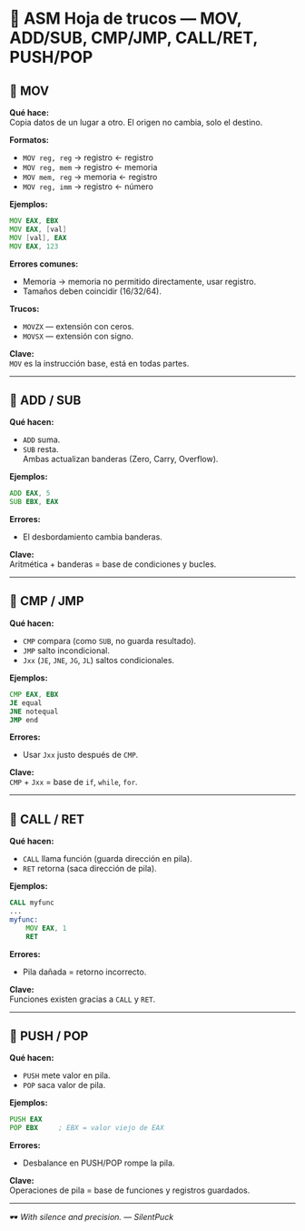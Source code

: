 # 📝 ASM Hoja de trucos — MOV, ADD/SUB, CMP/JMP, CALL/RET, PUSH/POP

## 🔹 MOV
**Qué hace:**  
Copia datos de un lugar a otro. El origen no cambia, solo el destino.

**Formatos:**  
- `MOV reg, reg` → registro ← registro  
- `MOV reg, mem` → registro ← memoria  
- `MOV mem, reg` → memoria ← registro  
- `MOV reg, imm` → registro ← número  

**Ejemplos:**  
```asm
MOV EAX, EBX
MOV EAX, [val]
MOV [val], EAX
MOV EAX, 123
```

**Errores comunes:**  
- Memoria → memoria no permitido directamente, usar registro.  
- Tamaños deben coincidir (16/32/64).

**Trucos:**  
- `MOVZX` — extensión con ceros.  
- `MOVSX` — extensión con signo.  

**Clave:**  
`MOV` es la instrucción base, está en todas partes.

---

## 🔹 ADD / SUB
**Qué hacen:**  
- `ADD` suma.  
- `SUB` resta.  
Ambas actualizan banderas (Zero, Carry, Overflow).

**Ejemplos:**  
```asm
ADD EAX, 5
SUB EBX, EAX
```

**Errores:**  
- El desbordamiento cambia banderas.

**Clave:**  
Aritmética + banderas = base de condiciones y bucles.

---

## 🔹 CMP / JMP
**Qué hacen:**  
- `CMP` compara (como `SUB`, no guarda resultado).  
- `JMP` salto incondicional.  
- `Jxx` (`JE`, `JNE`, `JG`, `JL`) saltos condicionales.  

**Ejemplos:**  
```asm
CMP EAX, EBX
JE equal
JNE notequal
JMP end
```

**Errores:**  
- Usar `Jxx` justo después de `CMP`.

**Clave:**  
`CMP` + `Jxx` = base de `if`, `while`, `for`.

---

## 🔹 CALL / RET
**Qué hacen:**  
- `CALL` llama función (guarda dirección en pila).  
- `RET` retorna (saca dirección de pila).

**Ejemplos:**  
```asm
CALL myfunc
...
myfunc:
    MOV EAX, 1
    RET
```

**Errores:**  
- Pila dañada = retorno incorrecto.

**Clave:**  
Funciones existen gracias a `CALL` y `RET`.

---

## 🔹 PUSH / POP
**Qué hacen:**  
- `PUSH` mete valor en pila.  
- `POP` saca valor de pila.  

**Ejemplos:**  
```asm
PUSH EAX
POP EBX     ; EBX = valor viejo de EAX
```

**Errores:**  
- Desbalance en PUSH/POP rompe la pila.

**Clave:**  
Operaciones de pila = base de funciones y registros guardados.

---

🕶 *With silence and precision. — SilentPuck*
